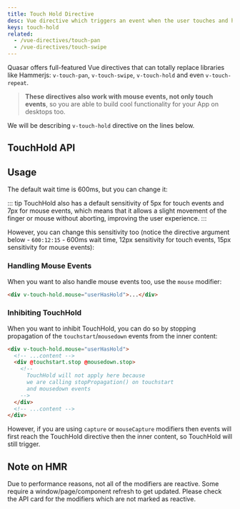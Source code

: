 ```yaml
---
title: Touch Hold Directive
desc: Vue directive which triggers an event when the user touches and holds on a component or element for a specified amount of time.
keys: touch-hold
related:
  - /vue-directives/touch-pan
  - /vue-directives/touch-swipe
---
```

Quasar offers full-featured Vue directives that can totally replace libraries like Hammerjs: `v-touch-pan`, `v-touch-swipe`, `v-touch-hold` and even `v-touch-repeat`.

> **These directives also work with mouse events, not only touch events**, so you are able to build cool functionality for your App on desktops too.

We will be describing `v-touch-hold` directive on the lines below.

## TouchHold API

<doc-api file="TouchHold" />

## Usage

<doc-example title="Basic" file="TouchHold/Basic" />

The default wait time is 600ms, but you can change it:

<doc-example title="Custom wait time" file="TouchHold/CustomTimer" />

::: tip
TouchHold also has a default sensitivity of 5px for touch events and 7px for mouse events, which means that it allows a slight movement of the finger or mouse without aborting, improving the user experience.
:::

However, you can change this sensitivity too (notice the directive argument below - `600:12:15` - 600ms wait time, 12px sensitivity for touch events, 15px sensitivity for mouse events):

<doc-example title="Custom sensitivity" file="TouchHold/CustomSensitivity" />

### Handling Mouse Events
When you want to also handle mouse events too, use the `mouse` modifier:

```html
<div v-touch-hold.mouse="userHasHold">...</div>
```

### Inhibiting TouchHold
When you want to inhibit TouchHold, you can do so by stopping propagation of the `touchstart`/`mousedown` events from the inner content:

```html
<div v-touch-hold.mouse="userHasHold">
  <!-- ...content -->
  <div @touchstart.stop @mousedown.stop>
    <!--
      TouchHold will not apply here because
      we are calling stopPropagation() on touchstart
      and mousedown events
    -->
  </div>
  <!-- ...content -->
</div>
```

However, if you are using `capture` or `mouseCapture` modifiers then events will first reach the TouchHold directive then the inner content, so TouchHold will still trigger.

## Note on HMR
Due to performance reasons, not all of the modifiers are reactive. Some require a window/page/component refresh to get updated. Please check the API card for the modifiers which are not marked as reactive.
